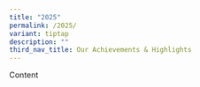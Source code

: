 ```yaml
---
title: "2025"
permalink: /2025/
variant: tiptap
description: ""
third_nav_title: Our Achievements & Highlights
---
```

<p>Content</p>